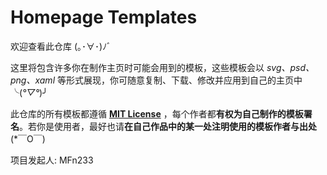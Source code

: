 # Homepage Templates

欢迎查看此仓库 (｡･∀･)ﾉﾞ

这里将包含许多你在制作主页时可能会用到的模板，这些模板会以 *svg、psd、png、xaml* 等形式展现，你可随意复制、下载、修改并应用到自己的主页中 ╰(*°▽°*)╯

此仓库的所有模板都遵循 [**MIT License**](./LICENSE) ，每个作者都**有权为自己制作的模板署名**。若你是使用者，最好也请**在自己作品中的某一处注明使用的模板作者与出处** (*￣O￣)

项目发起人: MFn233
